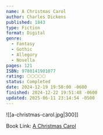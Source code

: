 ```yaml
---
name: A Christmas Carol
author: Charles Dickens
published: 1843
type: Fiction
format: Digital
genre:
  - Fantasy
  - Gothic
  - Allegory
  - Novella
pages: 121
ISBN: 9780141901077
rating: 🌕🌕🌕🌕🌕
status: Completed
date: 2024-12-19 19:50:00 -0600
finished: 2024-12-22 19:51:48 -0600
updated: 2025-06-11 23:14:54 -0500
---
```


![[a-christmas-carol.jpg|300]]

Book Link: [A Christmas Carol](https://www.goodreads.com/book/show/5326.A_Christmas_Carol)
